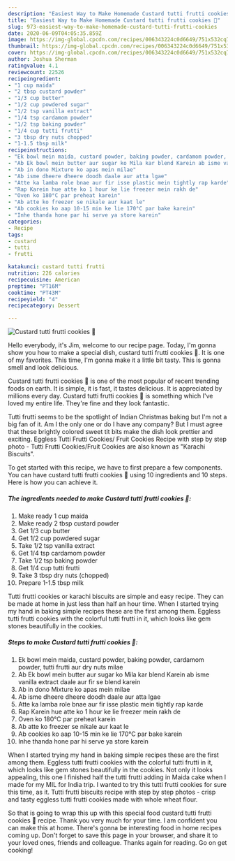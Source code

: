 ```yaml
---
description: "Easiest Way to Make Homemade Custard tutti frutti cookies 🍪"
title: "Easiest Way to Make Homemade Custard tutti frutti cookies 🍪"
slug: 973-easiest-way-to-make-homemade-custard-tutti-frutti-cookies
date: 2020-06-09T04:05:35.859Z
image: https://img-global.cpcdn.com/recipes/006343224c0d6649/751x532cq70/custard-tutti-frutti-cookies-🍪-recipe-main-photo.jpg
thumbnail: https://img-global.cpcdn.com/recipes/006343224c0d6649/751x532cq70/custard-tutti-frutti-cookies-🍪-recipe-main-photo.jpg
cover: https://img-global.cpcdn.com/recipes/006343224c0d6649/751x532cq70/custard-tutti-frutti-cookies-🍪-recipe-main-photo.jpg
author: Joshua Sherman
ratingvalue: 4.1
reviewcount: 22526
recipeingredient:
- "1 cup maida"
- "2 tbsp custard powder"
- "1/3 cup butter"
- "1/2 cup powdered sugar"
- "1/2 tsp vanilla extract"
- "1/4 tsp cardamom powder"
- "1/2 tsp baking powder"
- "1/4 cup tutti frutti"
- "3 tbsp dry nuts chopped"
- "1-1.5 tbsp milk"
recipeinstructions:
- "Ek bowl mein maida, custard powder, baking powder, cardamom powder, tutti frutti aur dry nuts milae"
- "Ab Ek bowl mein butter aur sugar ko Mila kar blend Karein ab isme vanilla extract daale aur fir se blend karein"
- "Ab in dono Mixture ko apas mein milae"
- "Ab isme dheere dheere doodh daale aur atta lgae"
- "Atte ka lamba role bnae aur fir isse plastic mein tightly rap karde"
- "Rap Karein hue atte ko 1 hour ke lie freezer mein rakh de"
- "Oven ko 180°C par preheat karein"
- "Ab atte ko freezer se nikale aur kaat le"
- "Ab cookies ko aap 10-15 min ke lie 170°C par bake karein"
- "Inhe thanda hone par hi serve ya store karein"
categories:
- Recipe
tags:
- custard
- tutti
- frutti

katakunci: custard tutti frutti 
nutrition: 226 calories
recipecuisine: American
preptime: "PT16M"
cooktime: "PT43M"
recipeyield: "4"
recipecategory: Dessert

---
```



![Custard tutti frutti cookies 🍪](https://img-global.cpcdn.com/recipes/006343224c0d6649/751x532cq70/custard-tutti-frutti-cookies-🍪-recipe-main-photo.jpg)

Hello everybody, it's Jim, welcome to our recipe page. Today, I'm gonna show you how to make a special dish, custard tutti frutti cookies 🍪. It is one of my favorites. This time, I'm gonna make it a little bit tasty. This is gonna smell and look delicious.

Custard tutti frutti cookies 🍪 is one of the most popular of recent trending foods on earth. It is simple, it is fast, it tastes delicious. It is appreciated by millions every day. Custard tutti frutti cookies 🍪 is something which I've loved my entire life. They're fine and they look fantastic.

Tutti frutti seems to be the spotlight of Indian Christmas baking but I&#39;m not a big fan of it. Am I the only one or do I have any company? But I must agree that these brightly colored sweet tit bits make the dish look prettier and exciting. Eggless Tutti Frutti Cookies/ Fruit Cookies Recipe with step by step photo - Tutti Frutti Cookies/Fruit Cookies are also known as &#34;Karachi Biscuits&#34;.


To get started with this recipe, we have to first prepare a few components. You can have custard tutti frutti cookies 🍪 using 10 ingredients and 10 steps. Here is how you can achieve it.

<!--inarticleads1-->

##### The ingredients needed to make Custard tutti frutti cookies 🍪:

1. Make ready 1 cup maida
1. Make ready 2 tbsp custard powder
1. Get 1/3 cup butter
1. Get 1/2 cup powdered sugar
1. Take 1/2 tsp vanilla extract
1. Get 1/4 tsp cardamom powder
1. Take 1/2 tsp baking powder
1. Get 1/4 cup tutti frutti
1. Take 3 tbsp dry nuts (chopped)
1. Prepare 1-1.5 tbsp milk


Tutti frutti cookies or karachi biscuits are simple and easy recipe. They can be made at home in just less than half an hour time. When I started trying my hand in baking simple recipes these are the first among them. Eggless tutti frutti cookies with the colorful tutti frutti in it, which looks like gem stones beautifully in the cookies. 

<!--inarticleads2-->

##### Steps to make Custard tutti frutti cookies 🍪:

1. Ek bowl mein maida, custard powder, baking powder, cardamom powder, tutti frutti aur dry nuts milae
1. Ab Ek bowl mein butter aur sugar ko Mila kar blend Karein ab isme vanilla extract daale aur fir se blend karein
1. Ab in dono Mixture ko apas mein milae
1. Ab isme dheere dheere doodh daale aur atta lgae
1. Atte ka lamba role bnae aur fir isse plastic mein tightly rap karde
1. Rap Karein hue atte ko 1 hour ke lie freezer mein rakh de
1. Oven ko 180°C par preheat karein
1. Ab atte ko freezer se nikale aur kaat le
1. Ab cookies ko aap 10-15 min ke lie 170°C par bake karein
1. Inhe thanda hone par hi serve ya store karein


When I started trying my hand in baking simple recipes these are the first among them. Eggless tutti frutti cookies with the colorful tutti frutti in it, which looks like gem stones beautifully in the cookies. Not only it looks appealing, this one I finished half the tutti frutti adding in Maida cake when I made for my MIL for India trip. I wanted to try this tutti frutti cookies for sure this time, as it. Tutti frutti biscuits recipe with step by step photos - crisp and tasty eggless tutti frutti cookies made with whole wheat flour. 

So that is going to wrap this up with this special food custard tutti frutti cookies 🍪 recipe. Thank you very much for your time. I am confident you can make this at home. There's gonna be interesting food in home recipes coming up. Don't forget to save this page in your browser, and share it to your loved ones, friends and colleague. Thanks again for reading. Go on get cooking!
